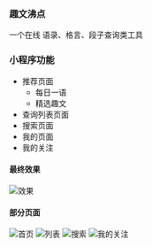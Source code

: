 ### 趣文沸点

一个在线 语录、格言、段子查询类工具

### 小程序功能

- 推荐页面
  -  每日一语
  -  精选趣文
- 查询列表页面
- 搜索页面
- 我的页面
- 我的关注

#### 最终效果

![效果](./images/gh_2e17a8c86b2e_430.jpg)

#### 部分页面

![首页](./images/index.png)
![列表](./images/list.png)
![搜索](./images/search.png)
![我的关注](./images/like.png)

